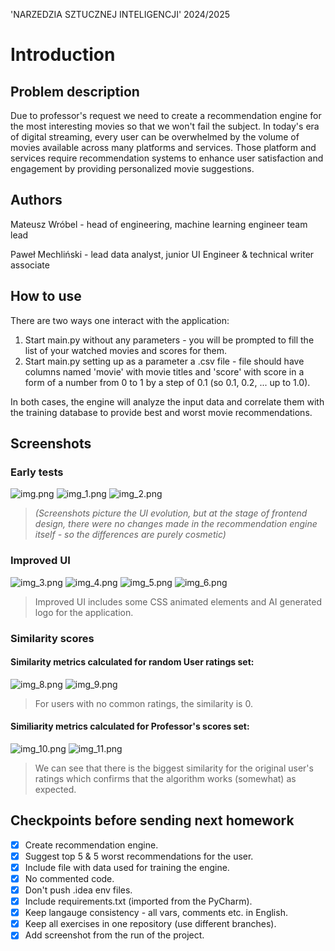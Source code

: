 'NARZEDZIA SZTUCZNEJ INTELIGENCJI' 2024/2025

# Introduction

## Problem description
Due to professor's request we need to create a recommendation engine for the most interesting movies so that we won't fail the subject. In today's era of digital streaming, every user can be overwhelmed by the volume of movies available across many platforms and services. Those platform and services require recommendation systems to enhance user satisfaction and engagement by providing personalized movie suggestions.

## Authors
Mateusz Wróbel - head of engineering, machine learning engineer team lead

Paweł Mechliński - lead data analyst, junior UI Engineer & technical writer associate

## How to use
There are two ways one interact with the application:
1. Start main.py without any parameters - you will be prompted to fill the list of your watched movies and scores for them.
2. Start main.py setting up as a parameter a .csv file - file should have columns named 'movie' with movie titles and 'score' with score in a form of a number from 0 to 1 by a step of 0.1 (so 0.1, 0.2, ... up to 1.0).

In both cases, the engine will analyze the input data and correlate them with the training database to provide best and worst movie recommendations.

## Screenshots

### Early tests
![img.png](img.png)
![img_1.png](img_1.png)
![img_2.png](img_2.png)
> _(Screenshots picture the UI evolution, but at the stage of frontend design, there were no changes made in the recommendation engine itself - so the differences are purely cosmetic)_
 
### Improved UI
![img_3.png](img_3.png)
![img_4.png](img_4.png)
![img_5.png](img_5.png)
![img_6.png](img_6.png)
> Improved UI includes some CSS animated elements and AI generated logo for the application.

### Similarity scores
#### Similarity metrics calculated for random User ratings set:
![img_8.png](img_8.png)
![img_9.png](img_9.png)
> For users with no common ratings, the similarity is 0.

#### Similiarity metrics calculated for Professor's scores set:
![img_10.png](img_10.png)
![img_11.png](img_11.png)
> We can see that there is the biggest similarity for the original user's ratings which confirms that the algorithm works (somewhat) as expected. 

## Checkpoints before sending next homework
- [x] Create recommendation engine.
- [x] Suggest top 5 & 5 worst recommendations for the user.
- [x] Include file with data used for training the engine.
- [x] No commented code.
- [x] Don't push .idea env files.
- [x] Include requirements.txt (imported from the PyCharm).
- [x] Keep langauge consistency - all vars, comments etc. in English.
- [x] Keep all exercises in one repository (use different branches).
- [x] Add screenshot from the run of the project.
